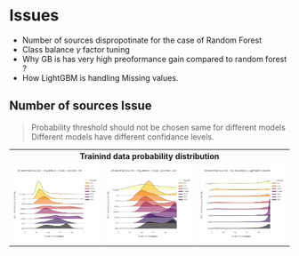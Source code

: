 # Issues 

*   Number of sources dispropotinate for the case of Random Forest
*   Class balance $\gamma$ factor tuning 
*   Why GB is has very high preoformance gain compared to random forest ?
*   How LightGBM is handling Missing values.

## Number of sources Issue

> Probability threshold should not be chosen same for different models\
> Different models have different confidance levels.

<table>
<tr><th colspan=3>Trainind data probability distribution</th></tr>
<tr>
    <td><img src='../temp_res_comp/unid_prob_dist/RF_mode.jpg'></td>
    <td><img src='../temp_res_comp/unid_prob_dist/GB_mode.jpg'></td>
    <td><img src='../temp_res_comp/unid_prob_dist/lightGBM_none.jpg'></td>
</tr>
</table>
